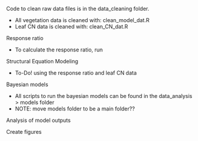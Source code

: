 


Code to clean raw data files is in the data_cleaning folder.
- All vegetation data is cleaned with: clean_model_dat.R
- Leaf CN data is cleaned with: clean_CN_dat.R


Response ratio 
- To calculate the response ratio, run

Structural Equation Modeling
- To-Do! using the response ratio and leaf CN data


Bayesian models
- All scripts to run the bayesian models can be found in the data_analysis > models folder
- NOTE: move models folder to be a main folder??

Analysis of model outputs


Create figures




